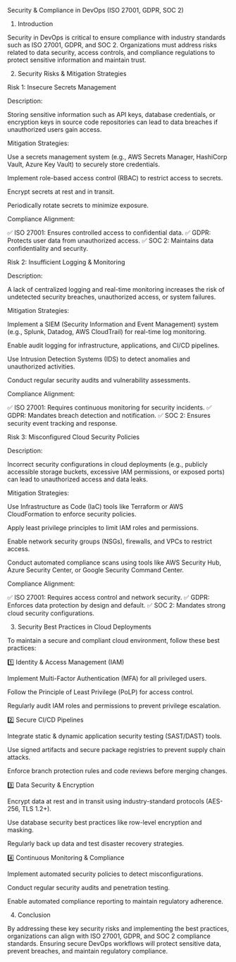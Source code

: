 Security & Compliance in DevOps (ISO 27001, GDPR, SOC 2)

1. Introduction

Security in DevOps is critical to ensure compliance with industry standards such as ISO 27001, GDPR, and SOC 2. Organizations must address risks related to data security, access controls, and compliance regulations to protect sensitive information and maintain trust.

2. Security Risks & Mitigation Strategies

Risk 1: Insecure Secrets Management

Description:

Storing sensitive information such as API keys, database credentials, or encryption keys in source code repositories can lead to data breaches if unauthorized users gain access.

Mitigation Strategies:

Use a secrets management system (e.g., AWS Secrets Manager, HashiCorp Vault, Azure Key Vault) to securely store credentials.

Implement role-based access control (RBAC) to restrict access to secrets.

Encrypt secrets at rest and in transit.

Periodically rotate secrets to minimize exposure.

Compliance Alignment:

✅ ISO 27001: Ensures controlled access to confidential data.
✅ GDPR: Protects user data from unauthorized access.
✅ SOC 2: Maintains data confidentiality and security.

Risk 2: Insufficient Logging & Monitoring

Description:

A lack of centralized logging and real-time monitoring increases the risk of undetected security breaches, unauthorized access, or system failures.

Mitigation Strategies:

Implement a SIEM (Security Information and Event Management) system (e.g., Splunk, Datadog, AWS CloudTrail) for real-time log monitoring.

Enable audit logging for infrastructure, applications, and CI/CD pipelines.

Use Intrusion Detection Systems (IDS) to detect anomalies and unauthorized activities.

Conduct regular security audits and vulnerability assessments.

Compliance Alignment:

✅ ISO 27001: Requires continuous monitoring for security incidents.
✅ GDPR: Mandates breach detection and notification.
✅ SOC 2: Ensures security event tracking and response.

Risk 3: Misconfigured Cloud Security Policies

Description:

Incorrect security configurations in cloud deployments (e.g., publicly accessible storage buckets, excessive IAM permissions, or exposed ports) can lead to unauthorized access and data leaks.

Mitigation Strategies:

Use Infrastructure as Code (IaC) tools like Terraform or AWS CloudFormation to enforce security policies.

Apply least privilege principles to limit IAM roles and permissions.

Enable network security groups (NSGs), firewalls, and VPCs to restrict access.

Conduct automated compliance scans using tools like AWS Security Hub, Azure Security Center, or Google Security Command Center.

Compliance Alignment:

✅ ISO 27001: Requires access control and network security.
✅ GDPR: Enforces data protection by design and default.
✅ SOC 2: Mandates strong cloud security configurations.

3. Security Best Practices in Cloud Deployments

To maintain a secure and compliant cloud environment, follow these best practices:

1️⃣ Identity & Access Management (IAM)

Implement Multi-Factor Authentication (MFA) for all privileged users.

Follow the Principle of Least Privilege (PoLP) for access control.

Regularly audit IAM roles and permissions to prevent privilege escalation.

2️⃣ Secure CI/CD Pipelines

Integrate static & dynamic application security testing (SAST/DAST) tools.

Use signed artifacts and secure package registries to prevent supply chain attacks.

Enforce branch protection rules and code reviews before merging changes.

3️⃣ Data Security & Encryption

Encrypt data at rest and in transit using industry-standard protocols (AES-256, TLS 1.2+).

Use database security best practices like row-level encryption and masking.

Regularly back up data and test disaster recovery strategies.

4️⃣ Continuous Monitoring & Compliance

Implement automated security policies to detect misconfigurations.

Conduct regular security audits and penetration testing.

Enable automated compliance reporting to maintain regulatory adherence.

4. Conclusion

By addressing these key security risks and implementing the best practices, organizations can align with ISO 27001, GDPR, and SOC 2 compliance standards. Ensuring secure DevOps workflows will protect sensitive data, prevent breaches, and maintain regulatory compliance.


